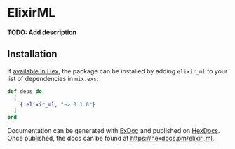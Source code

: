 # ElixirML

**TODO: Add description**

## Installation

If [available in Hex](https://hex.pm/docs/publish), the package can be installed
by adding `elixir_ml` to your list of dependencies in `mix.exs`:

```elixir
def deps do
  [
    {:elixir_ml, "~> 0.1.0"}
  ]
end
```

Documentation can be generated with [ExDoc](https://github.com/elixir-lang/ex_doc)
and published on [HexDocs](https://hexdocs.pm). Once published, the docs can
be found at <https://hexdocs.pm/elixir_ml>.

